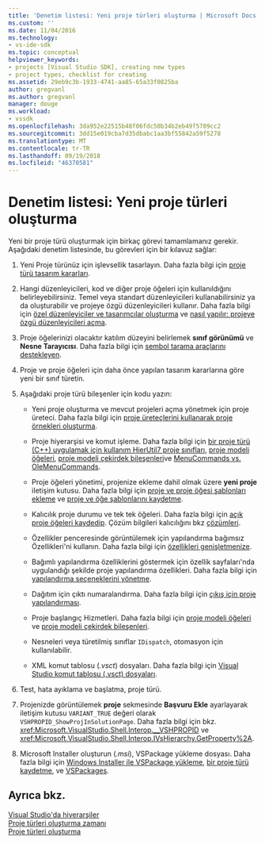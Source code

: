 ```yaml
---
title: 'Denetim listesi: Yeni proje türleri oluşturma | Microsoft Docs'
ms.custom: ''
ms.date: 11/04/2016
ms.technology:
- vs-ide-sdk
ms.topic: conceptual
helpviewer_keywords:
- projects [Visual Studio SDK], creating new types
- project types, checklist for creating
ms.assetid: 29eb9c3b-1933-4741-aa85-65a33f0825ba
author: gregvanl
ms.author: gregvanl
manager: douge
ms.workload:
- vssdk
ms.openlocfilehash: 3da952e22515b48f06fdc50b34b2eb49f5709cc2
ms.sourcegitcommit: 3dd15e019cba7d35dbabc1aa3bf55842a59f5278
ms.translationtype: MT
ms.contentlocale: tr-TR
ms.lasthandoff: 09/19/2018
ms.locfileid: "46370581"
---
```

# <a name="checklist-create-new-project-types"></a>Denetim listesi: Yeni proje türleri oluşturma
Yeni bir proje türü oluşturmak için birkaç görevi tamamlamanız gerekir. Aşağıdaki denetim listesinde, bu görevleri için bir kılavuz sağlar:  
  
1.  Yeni Proje türünüz için işlevsellik tasarlayın. Daha fazla bilgi için [proje türü tasarım kararları](../../extensibility/internals/project-type-design-decisions.md).  
  
2.  Hangi düzenleyicileri, kod ve diğer proje öğeleri için kullanıldığını belirleyebilirsiniz. Temel veya standart düzenleyicileri kullanabilirsiniz ya da oluşturabilir ve projeye özgü düzenleyicileri kullanır. Daha fazla bilgi için [özel düzenleyiciler ve tasarımcılar oluşturma](../../extensibility/creating-custom-editors-and-designers.md) ve [nasıl yapılır: projeye özgü düzenleyicileri açma](../../extensibility/how-to-open-project-specific-editors.md).  
  
3.  Proje öğelerinizi olacaktır katılım düzeyini belirlemek **sınıf görünümü** ve **Nesne Tarayıcısı**. Daha fazla bilgi için [sembol tarama araçlarını destekleyen](../../extensibility/internals/supporting-symbol-browsing-tools.md).  
  
4.  Proje ve proje öğeleri için daha önce yapılan tasarım kararlarına göre yeni bir sınıf türetin.  
  
5.  Aşağıdaki proje türü bileşenler için kodu yazın:  
  
    -   Yeni proje oluşturma ve mevcut projeleri açma yönetmek için proje üreteci. Daha fazla bilgi için [proje üreteçlerini kullanarak proje örnekleri oluşturma](../../extensibility/internals/creating-project-instances-by-using-project-factories.md).  
  
    -   Proje hiyerarşisi ve komut işleme. Daha fazla bilgi için [bir proje türü (C++) uygulamak için kullanım HierUtil7 proje sınıfları](https://msdn.microsoft.com/library/a5c16a09-94a2-46ef-87b5-35b815e2f346), [proje modeli öğeleri](../../extensibility/internals/elements-of-a-project-model.md), [proje modeli çekirdek bileşenleri](../../extensibility/internals/project-model-core-components.md)ve [ MenuCommands vs. OleMenuCommands](../../extensibility/menucommands-vs-olemenucommands.md).  
  
    -   Proje öğeleri yönetimi, projenize ekleme dahil olmak üzere **yeni proje** iletişim kutusu. Daha fazla bilgi için [proje ve proje öğesi şablonları ekleme](../../extensibility/internals/adding-project-and-project-item-templates.md) ve [proje ve öğe şablonlarını kaydetme](../../extensibility/internals/registering-project-and-item-templates.md).  
  
    -   Kalıcılık proje durumu ve tek tek öğeleri. Daha fazla bilgi için [açık proje öğeleri kaydedip](../../extensibility/internals/opening-and-saving-project-items.md). Çözüm bilgileri kalıcılığını bkz [çözümleri](../../extensibility/internals/solutions.md).  
  
    -   Özellikler penceresinde görüntülemek için yapılandırma bağımsız Özellikleri'ni kullanın. Daha fazla bilgi için [özellikleri genişletmenize](../../extensibility/internals/extending-properties.md).  
  
    -   Bağımlı yapılandırma özelliklerini göstermek için özellik sayfaları'nda uygulandığı şekilde proje yapılandırma özellikleri. Daha fazla bilgi için [yapılandırma seçeneklerini yönetme](../../extensibility/internals/managing-configuration-options.md).  
  
    -   Dağıtım için çıktı numaralandırma. Daha fazla bilgi için [çıkış için proje yapılandırması](../../extensibility/internals/project-configuration-for-output.md).  
  
    -   Proje başlangıç Hizmetleri. Daha fazla bilgi için [proje modeli öğeleri](../../extensibility/internals/elements-of-a-project-model.md) ve [proje modeli çekirdek bileşenleri](../../extensibility/internals/project-model-core-components.md).  
  
    -   Nesneleri veya türetilmiş sınıflar `IDispatch`, otomasyon için kullanılabilir.  
  
    -   XML komut tablosu (*.vsct*) dosyaları. Daha fazla bilgi için [Visual Studio komut tablosu (.vsct) dosyaları](../../extensibility/internals/visual-studio-command-table-dot-vsct-files.md).  
  
6.  Test, hata ayıklama ve başlatma, proje türü.  
  
7.  Projenizde görüntülemek **proje** sekmesinde **Başvuru Ekle** ayarlayarak iletişim kutusu `VARIANT_TRUE` değeri olarak `VSHPROPID_ShowProjInSolutionPage`. Daha fazla bilgi için bkz. <xref:Microsoft.VisualStudio.Shell.Interop.__VSHPROPID> ve <xref:Microsoft.VisualStudio.Shell.Interop.IVsHierarchy.GetProperty%2A>.  
  
8.  Microsoft Installer oluşturun (*.msi*), VSPackage yükleme dosyası. Daha fazla bilgi için [Windows Installer ile VSPackage yükleme](../../extensibility/internals/installing-vspackages-with-windows-installer.md), [bir proje türü kaydetme](../../extensibility/internals/registering-a-project-type.md), ve [VSPackages](../../extensibility/internals/vspackages.md).  
  
## <a name="see-also"></a>Ayrıca bkz.  
 [Visual Studio'da hiyerarşiler](../../extensibility/internals/hierarchies-in-visual-studio.md)   
 [Proje türleri oluşturma zamanı](../../extensibility/internals/when-to-create-project-types.md)   
 [Proje türleri oluşturma](../../extensibility/internals/creating-project-types.md)